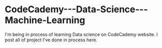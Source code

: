 # CodeCademy---Data-Science---Machine-Learning
I'm being in process of learning Data science on CodeCademy website. I post all of project I've done in process here.
